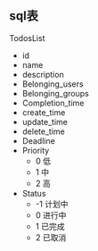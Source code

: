 ## sql表

TodosList
- id
- name
- description
- Belonging_users
- Belonging_groups
- Completion_time
- create_time
- update_time
- delete_time
- Deadline
- Priority
    - 0 低
    - 1 中
    - 2 高
- Status
    - -1 计划中
    - 0 进行中
    - 1 已完成
    - 2 已取消





